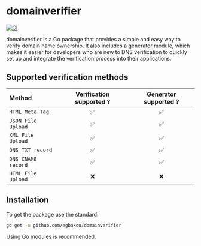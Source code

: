 # domainverifier

[![CI](https://github.com/egbakou/domainverifier/actions/workflows/ci.yml/badge.svg)](https://github.com/egbakou/domainverifier/actions/workflows/ci.yml)

domainverifier is a Go package that provides a simple and easy way to verify domain name ownership. It also includes a generator module, which makes it easier for developers who are new to DNS verification to quickly set up and integrate the verification process into their applications.

## Supported verification methods

| Method             | Verification supported ? | Generator supported  ? |
| :----------------- | :----------------------: | :--------------------: |
| `HTML Meta Tag`    |            ✅             |           ✅            |
| `JSON File Upload` |            ✅             |           ✅            |
| `XML File Upload`  |            ✅             |           ✅            |
| `DNS TXT record`   |            ✅             |           ✅            |
| `DNS CNAME record` |            ✅             |           ✅            |
| `HTML File Upload` |            ❌             |           ❌            |

## Installation

To get the package use the standard:

```bash
go get -u github.com/egbakou/domainverifier
```

Using Go modules is recommended.
